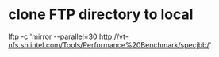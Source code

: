 # clone FTP directory to local
lftp -c 'mirror --parallel=30 http://vt-nfs.sh.intel.com/Tools/Performance%20Benchmark/specjbb/'
